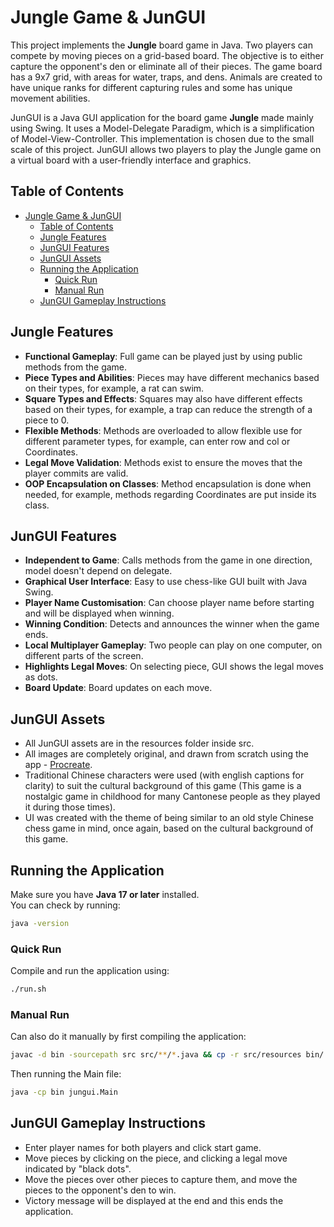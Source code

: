# Jungle Game & JunGUI

This project implements the **Jungle** board game in Java. Two players can compete by moving pieces on a grid-based board. The objective is to either capture the opponent's den or eliminate all of their pieces. The game board has a 9x7 grid, with areas for water, traps, and dens. Animals are created to have unique ranks for different capturing rules and some has unique movement abilities.

JunGUI is a Java GUI application for the board game **Jungle** made mainly using Swing. It uses a Model-Delegate Paradigm, which is a simplification of Model-View-Controller. This implementation is chosen due to the small scale of this project. JunGUI allows two players to play the Jungle game on a virtual board with a user-friendly interface and graphics.

## Table of Contents

- [Jungle Game \& JunGUI](#jungle-game--jungui)
  - [Table of Contents](#table-of-contents)
  - [Jungle Features](#jungle-features)
  - [JunGUI Features](#jungui-features)
  - [JunGUI Assets](#jungui-assets)
  - [Running the Application](#running-the-application)
    - [Quick Run](#quick-run)
    - [Manual Run](#manual-run)
  - [JunGUI Gameplay Instructions](#jungui-gameplay-instructions)

## Jungle Features

- **Functional Gameplay**: Full game can be played just by using public methods from the game.
- **Piece Types and Abilities**: Pieces may have different mechanics based on their types, for example, a rat can swim.
- **Square Types and Effects**: Squares may also have different effects based on their types, for example, a trap can reduce the strength of a piece to 0.
- **Flexible Methods**: Methods are overloaded to allow flexible use for different parameter types, for example, can enter row and col or Coordinates.
- **Legal Move Validation**: Methods exist to ensure the moves that the player commits are valid.
- **OOP Encapsulation on Classes**: Method encapsulation is done when needed, for example, methods regarding Coordinates are put inside its class.

## JunGUI Features

- **Independent to Game**: Calls methods from the game in one direction, model doesn't depend on delegate.
- **Graphical User Interface**: Easy to use chess-like GUI built with Java Swing.
- **Player Name Customisation**: Can choose player name before starting and will be displayed when winning.
- **Winning Condition**: Detects and announces the winner when the game ends.
- **Local Multiplayer Gameplay**: Two people can play on one computer, on different parts of the screen.
- **Highlights Legal Moves**: On selecting piece, GUI shows the legal moves as dots.
- **Board Update**: Board updates on each move.

## JunGUI Assets

- All JunGUI assets are in the resources folder inside src.
- All images are completely original, and drawn from scratch using the app - [Procreate](https://procreate.com/).
- Traditional Chinese characters were used (with english captions for clarity) to suit the cultural background of this game (This game is a nostalgic game in childhood for many Cantonese people as they played it during those times).
- UI was created with the theme of being similar to an old style Chinese chess game in mind, once again, based on the cultural background of this game.

## Running the Application
Make sure you have **Java 17 or later** installed.  
You can check by running:

```bash
java -version
```

### Quick Run
Compile and run the application using:

```bash
./run.sh
```

### Manual Run
Can also do it manually by first compiling the application:

```bash
javac -d bin -sourcepath src src/**/*.java && cp -r src/resources bin/
```

Then running the Main file:

```bash
java -cp bin jungui.Main
```

## JunGUI Gameplay Instructions
- Enter player names for both players and click start game.
- Move pieces by clicking on the piece, and clicking a legal move indicated by "black dots".
- Move the pieces over other pieces to capture them, and move the pieces to the opponent's den to win.
- Victory message will be displayed at the end and this ends the application.